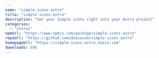 ```yaml
---
name: "simple-icons-astro"
title: "simple-icons-astro"
description: "Get your Simple icons right into your Astro project"
categories:
  - "css+ui"
npmUrl: "https://www.npmjs.com/package/simple-icons-astro"
repoUrl: "https://github.com/dzeiocom/simple-icons-astro"
homepageUrl: "https://simple-icons-astro.dzeio.com"
downloads: 698
---
```

